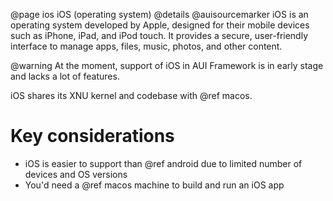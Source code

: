 @page ios iOS (operating system)
@details
@auisourcemarker
iOS is an operating system developed by Apple, designed for their mobile devices such as iPhone, iPad, and iPod touch.
It provides a secure, user-friendly interface to manage apps, files, music, photos, and other content.

@warning
At the moment, support of iOS in AUI Framework is in early stage and lacks a lot of features.

iOS shares its XNU kernel and codebase with @ref macos.

# Key considerations

- iOS is easier to support than @ref android due to limited number of devices and OS versions
- You'd need a @ref macos machine to build and run an iOS app
